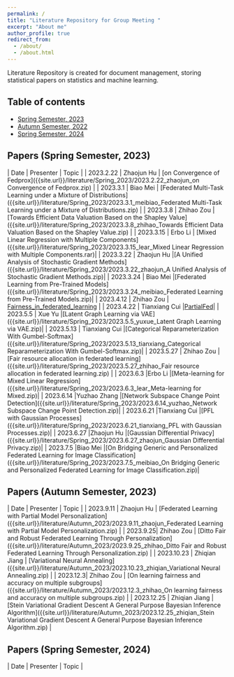 ```yaml
---
permalink: /
title: "Literature Repository for Group Meeting "
excerpt: "About me"
author_profile: true
redirect_from: 
  - /about/
  - /about.html
---
```



Literature Repository is created for document management, storing statistical papers on statistics and machine learning.

## Table of contents
- [Spring Semester, 2023](#papers-autumn-semester-2023)
- [Autumn Semester, 2022](#papers-spring-semester-2023)
- [Spring Semester, 2024](#papers-spring-semester-2024)
 

## Papers (Spring Semester, 2023)

| Date | Presenter | Topic | 
| 2023.2.22   | Zhaojun Hu     | [on Convergence of Fedprox]({{site.url}}/literature/Spring_2023/2023.2.22_zhaojun_on Convergence of Fedprox.zip)  |
| 2023.3.1   | Biao Mei     | [Federated Multi-Task Learning under a Mixture of Distributions]({{site.url}}/literature/Spring_2023/2023.3.1_meibiao_Federated Multi-Task Learning under a Mixture of Distributions.zip)  | 
| 2023.3.8 | Zhihao Zou | [Towards Efficient Data Valuation Based on the Shapley Value]({{site.url}}/literature/Spring_2023/2023.3.8_zhihao_Towards Efficient Data Valuation Based on the Shapley Value.zip) |
| 2023.3.15     | Erbo Li       | [Mixed Linear Regression with Multiple Components]({{site.url}}/literature/Spring_2023/2023.3.15_lear_Mixed Linear Regression with Multiple Components.rar)|
| 2023.3.22     | Zhaojun Hu       |[A Unified Analysis of Stochastic Gradient Methods]({{site.url}}/literature/Spring_2023/2023.3.22_zhaojun_A Unified Analysis of Stochastic Gradient Methods.zip)|
| 2023.3.24     | Biao Mei      |[Federated Learning from Pre-Trained Models]({{site.url}}/literature/Spring_2023/2023.3.24_meibiao_Federated Learning from Pre-Trained Models.zip)|
| 2023.4.12 | Zhihao Zou | [Fairness_in_federated_learning]({{site.url}}/literature/Spring_2023/2023.4.12_zhihao_Fairness_in_federated_learning.zip) |
| 2023.4.22     | Tianxiang Cui      |[PartialFed]({{site.url}}/literature/Spring_2023/2023.4.22_tianxiang_PartialFed.zip)|
| 2023.5.5     | Xue Yu     |[Latent Graph Learning via VAE]({{site.url}}/literature/Spring_2023/2023.5.5_yuxue_Latent Graph Learning via VAE.zip)|
| 2023.5.13     | Tianxiang Cui    |[Categorical Reparameterization With Gumbel-Softmax]({{site.url}}/literature/Spring_2023/2023.5.13_tianxiang_Categorical Reparameterization With Gumbel-Softmax.zip)|
| 2023.5.27 | Zhihao Zou | [Fair resource allocation in federated learning]({{site.url}}/literature/Spring_2023/2023.5.27_zhihao_Fair resource allocation in federated learning.zip) |
| 2023.6.3     |Erbo Li    |[Meta-learning for Mixed Linear Regression]({{site.url}}/literature/Spring_2023/2023.6.3_lear_Meta-learning for Mixed.zip)|
| 2023.6.14     |Yuzhao Zhang   |[Network Subspace Change Point Detection]({{site.url}}/literature/Spring_2023/2023.6.14_yuzhao_Network Subspace Change Point Detection.zip)|
| 2023.6.21     |Tianxiang Cui   |[PFL with Gaussian Processes]({{site.url}}/literature/Spring_2023/2023.6.21_tianxiang_PFL with Gaussian Processes.zip)|
| 2023.6.27     |Zhaojun Hu   |[Gaussian Differential Privacy]({{site.url}}/literature/Spring_2023/2023.6.27_zhaojun_Gaussian Differential Privacy.zip)|
| 2023.7.5     |Biao Mei  |[On Bridging Generic and Personalized Federated Learning for Image Classification]({{site.url}}/literature/Spring_2023/2023.7.5_meibiao_On Bridging Generic and Personalized Federated Learning for Image Classification.zip)|

## Papers (Autumn Semester, 2023)

| Date | Presenter | Topic | 
| 2023.9.11 | Zhaojun Hu | [Federated Learning with Partial Model Personalization]({{site.url}}/literature/Autumn_2023/2023.9.11_zhaojun_Federated Learning with Partial Model Personalization.zip) | 
| 2023.9.25| Zhihao Zou | [Ditto  Fair  and Robust Federated  Learning Through  Personalization]({{site.url}}/literature/Autumn_2023/2023.9.25_zhihao_Ditto  Fair  and Robust Federated  Learning Through  Personalization.zip) | 
| 2023.10.23 | Zhiqian Jiang | [Variational Neural Annealing]({{site.url}}/literature/Autumn_2023/2023.10.23_zhiqian_Variational Neural Annealing.zip) | 
| 2023.12.3| Zhihao Zou | [On learning fairness and accuracy on multiple subgroups]({{site.url}}/literature/Autumn_2023/2023.12.3_zhihao_On learning fairness and accuracy on multiple subgroups.zip) | 
| 2023.12.25 | Zhiqian Jiang | [Stein Variational Gradient Descent A General Purpose Bayesian Inference Algorithm]({{site.url}}/literature/Autumn_2023/2023.12.25_zhiqian_Stein Variational Gradient Descent A General Purpose Bayesian Inference Algorithm.zip) |

## Papers (Spring Semester, 2024)

| Date | Presenter | Topic | 
